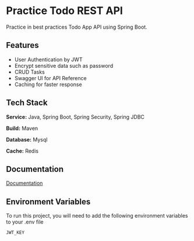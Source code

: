 
# Practice Todo REST API

Practice in best practices Todo App API using Spring Boot.


## Features

- User Authentication by JWT
- Encrypt sensitive data such as password
- CRUD Tasks
- Swagger UI for API Reference
- Caching for faster response

## Tech Stack

**Service:** Java, Spring Boot, Spring Security, Spring JDBC

**Build:** Maven

**Database:** Mysql

**Cache:** Redis
## Documentation

[Documentation](https://linktodocumentation)


## Environment Variables

To run this project, you will need to add the following environment variables to your .env file

`JWT_KEY`

